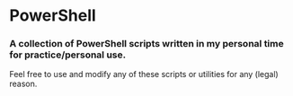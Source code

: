# PowerShell
### A collection of PowerShell scripts written in my personal time for practice/personal use.

Feel free to use and modify any of these scripts or utilities for any (legal) reason.


